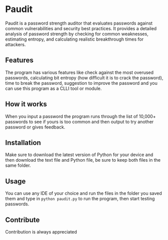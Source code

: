 # Paudit
Paudit is a password strength auditor that evaluates passwords against common vulnerabilities and security best practices. It provides a detailed analysis of password strength by checking for common weaknesses, estimating entropy, and calculating realistic breakthrough times for attackers.

## Features
The program has various features like check against the most overused passwords, calculating bit entropy (how difficult it is to crack the password), time to break the password, suggestion to improve the password and you can use this program as a CLLI tool or module.

## How it works
When you input a password the program runs through the list of 10,000+ passwords to see if yours is too common and then output to try another password or gives feedback.
   
## Installation
Make sure to download the latest version of Python for your device and then download the text file and Python file, be sure to keep both files in the same folder.

## Usage
You can use any IDE of your choice and run the files in the folder you saved them and type in `python paudit.py` to run the program, then start testing passwords.

## Contribute
Contribution is always appreciated
